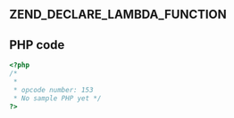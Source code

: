 ZEND\_DECLARE\_LAMBDA\_FUNCTION
-------------------------------

PHP code
--------

``` php
<?php 
/*
 * 
 * opcode number: 153
 * No sample PHP yet */
?>
```
